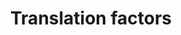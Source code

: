 ---
annotations:
- id: PW:0000101
  parent: regulatory pathway
  type: Pathway Ontology
  value: translation pathway
authors:
- Kdahlquist
- MaintBot
- MartijnVanIersel
- Khanspers
- Michiel
- Mkutmon
- Eweitz
- Egonw
citedin:
- link: PMC9015122
  title: Understanding signaling and metabolic paths using semantified and harmonized
    information about biological interactions (2022)
- link: PMC8751594
  title: DNA methylation of ARHGAP30 is negatively associated with ARHGAP30 expression
    in lung adenocarcinoma, which reduces tumor immunity and is detrimental to patient
    survival (2021)
- link: PMC7339012
  title: Hematopoietic stem-cell senescence and myocardial repair - Coronary artery
    disease genotype/phenotype analysis of post-MI myocardial regeneration response
    induced by CABG/CD133+ bone marrow hematopoietic stem cell treatment in RCT PERFECT
    Phase 3 (2020)
- link: PMC5781259
  title: Host-Virus Protein Interaction Network Reveals the Involvement of Multiple
    Host Processes in the Life Cycle of Hepatitis E Virus (2018)
- link: PMC5016863
  title: RNA-Seq analysis of seasonal and individual variation in blood transcriptomes
    of healthy managed bottlenose dolphins (2016)
- link: 10.1016/j.humgen.2022.201135
  title: In silico transcriptional analysis of asymptomatic and severe COVID-19 patients
    reveals the susceptibility of severe patients to other comorbidities and non-viral
    pathological conditions (2023)
communities: []
description: Protein synthesis is the ultimate step of gene expression and a key control
  point for regulation. In particular, it enables cells to rapidly manipulate protein
  production without new mRNA synthesis, processing, or export. This pathway gives
  an overview of the translation factors involved in this process.  Proteins on this
  pathway have targeted assays available via the [CPTAC Assay Portal](https://assays.cancer.gov/available_assays?wp_id=WP107).
last-edited: 2025-03-04
ndex: 27fdb8e8-8b61-11eb-9e72-0ac135e8bacf
organisms:
- Homo sapiens
redirect_from:
- /index.php/Pathway:WP107
- /instance/WP107
- /instance/WP107_r137517
revision: r137517
schema-jsonld:
- '@context': https://schema.org/
  '@id': https://wikipathways.github.io/pathways/WP107.html
  '@type': Dataset
  creator:
    '@type': Organization
    name: WikiPathways
  description: Protein synthesis is the ultimate step of gene expression and a key
    control point for regulation. In particular, it enables cells to rapidly manipulate
    protein production without new mRNA synthesis, processing, or export. This pathway
    gives an overview of the translation factors involved in this process.  Proteins
    on this pathway have targeted assays available via the [CPTAC Assay Portal](https://assays.cancer.gov/available_assays?wp_id=WP107).
  keywords:
  - EEF1A1
  - EEF1A2
  - EEF1B2
  - EEF1D
  - EEF1G
  - EEF2
  - EEF2K
  - EIF1AX
  - EIF1AY
  - EIF2AK1
  - EIF2AK2
  - EIF2AK3
  - EIF2B1
  - EIF2B2
  - EIF2B3
  - EIF2B4
  - EIF2B5
  - EIF2S1
  - EIF2S2
  - EIF2S3
  - EIF3S1
  - EIF3S10
  - EIF3S2
  - EIF3S3
  - EIF3S4
  - EIF3S5
  - EIF3S6
  - EIF3S7
  - EIF3S8
  - EIF3S9
  - EIF4A1
  - EIF4A2
  - EIF4B
  - EIF4E
  - EIF4EBP1
  - EIF4EBP2
  - EIF4EBP3
  - EIF4G1
  - EIF4G3
  - EIF5
  - EIF5A
  - EIF5B
  - ETF1
  - GSPT2
  - ITGB4BP
  - KIAA0664
  - PABPC1
  - PAIP1
  - SUI1
  - WBSCR1
  license: CC0
  name: Translation factors
seo: CreativeWork
title: Translation factors
wpid: WP107
---